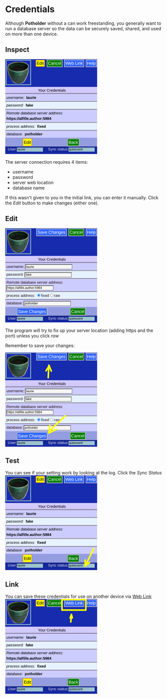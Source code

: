 # Credentials

Although __Potholder__ without a can work freestanding, you generally want to run a database server so the data can be securely saved, shared, and used on more than one device.

## Inspect

![](RemoteDatabaseInput.png)

The server connection requires 4 items:

* username
* password
* server web location
* database name

If this wasn't given to you in the initial link, you can enter it manually. Click the _Edit_ button to make changes (either one).

## Edit

![](RemoteDatabaseInput2.png)

The program will try to fix up your server location (adding https and the port) unless you click _raw_

Remember to save your changes:

![](RemoteDatabaseInput3.png)

## Test

You can see if your setting work by looking at the log. Click the _Sync Status_
![](RemoteDatabaseInput4.png)
## Link

You can save these credentials for use on another device via [Web Link](MakeURL.md)
![](RemoteDatabaseInput5.png)